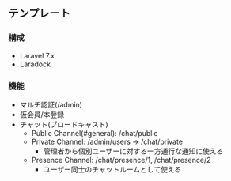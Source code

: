 ## テンプレート

### 構成

- Laravel 7.x
- Laradock

### 機能

- マルチ認証(/admin)
- 仮会員/本登録
- チャット(ブロードキャスト)
    - Public Channel(#general): /chat/public
    - Private Channel: /admin/users -> /chat/private    
        - 管理者から個別ユーザーに対する一方通行な通知に使える
    - Presence Channel: /chat/presence/1, /chat/presence/2
        - ユーザー同士のチャットルームとして使える
